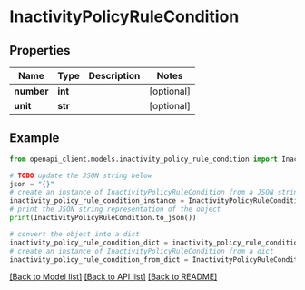 # InactivityPolicyRuleCondition


## Properties

Name | Type | Description | Notes
------------ | ------------- | ------------- | -------------
**number** | **int** |  | [optional] 
**unit** | **str** |  | [optional] 

## Example

```python
from openapi_client.models.inactivity_policy_rule_condition import InactivityPolicyRuleCondition

# TODO update the JSON string below
json = "{}"
# create an instance of InactivityPolicyRuleCondition from a JSON string
inactivity_policy_rule_condition_instance = InactivityPolicyRuleCondition.from_json(json)
# print the JSON string representation of the object
print(InactivityPolicyRuleCondition.to_json())

# convert the object into a dict
inactivity_policy_rule_condition_dict = inactivity_policy_rule_condition_instance.to_dict()
# create an instance of InactivityPolicyRuleCondition from a dict
inactivity_policy_rule_condition_from_dict = InactivityPolicyRuleCondition.from_dict(inactivity_policy_rule_condition_dict)
```
[[Back to Model list]](../README.md#documentation-for-models) [[Back to API list]](../README.md#documentation-for-api-endpoints) [[Back to README]](../README.md)


